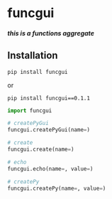 # funcgui

##### this is a functions aggregate

## Installation

```shell
pip install funcgui
```

or

```shell
pip install funcgui==0.1.1
```



```python
import funcgui

# createPyGui
funcgui.createPyGui(name=)

# create
funcgui.create(name=)

# echo
funcgui.echo(name=, value=)

# createPy
funcgui.createPy(name=, value=)
```
